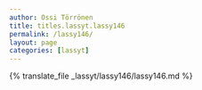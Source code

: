 ```yaml
---
author: Ossi Törrönen
title: titles.lassyt.lassy146
permalink: /lassy146/
layout: page
categories: [lassyt]
---
```

{% translate_file _lassyt/lassy146/lassy146.md %}